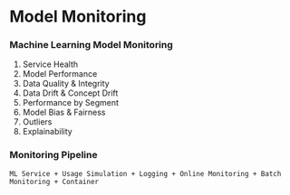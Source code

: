 # **Model Monitoring**

### **Machine Learning Model Monitoring**
1. Service Health
2. Model Performance
3. Data Quality & Integrity
4. Data Drift & Concept Drift
5. Performance by Segment
6. Model Bias & Fairness
7. Outliers
8. Explainability


### **Monitoring Pipeline**
`ML Service + Usage Simulation + Logging + Online Monitoring + Batch Monitoring + Container`
